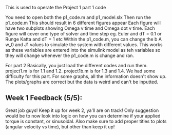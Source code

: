 This is used to operate the Project 1 part 1 code

  You need to open both the p1_code.m and p1_model.slx
  Then run the p1_code.m 
  This should result in 6 different figures appear
    Each figure will have two subplots showing Omega v time and Omega dot v time.
    Each figure will cover one type of solver and time step
      eg. Euler and dT = 0.1 or Runge Katta and dT = 1 etc
  Within the p1_code.m, you can change the b A w_0 and J1 values to simulate the system with different values.
    This works as these variables are entered into the simulink model as teh variables so they will change whenever the p1_code.m is change and ran.

For part 2
  Basically, you just load the different codes and run them.  project1.m is for 1.1 and 1.2. project1b.m is for 1.3 and 1.4. We had some difficulty for this part.  For some graphs, all the information doesn't show up. The plots/graphs are correct but the data is weird and can't be inputted.

## Week 1 Feedback (5/5):
Great job guys! Keep it up for week 2, ya'll are on track! Only suggestion would be to now look into logic on how you can determine if your applied torque is constant, or sinusoidal. Also make sure to add proper titles to plots (angular velocity vs time), but other than keep it up!
